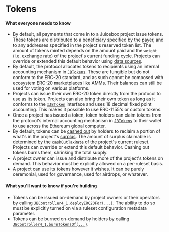 # Tokens

#### What everyone needs to know

* By default, all payments that come in to a Juicebox project issue tokens. These tokens are distributed to a beneficiary specified by the payer, and to any addresses specified in the project's reserved token list. The amount of tokens minted depends on the amount paid and the `weight` (i.e. exchange rate) of the project's current funding cycle. Projects can override or extended this default behavior using [data sources](/docs/v4/learn/glossary/ruleset-data-hook.md).
* By default, the protocol allocates tokens to recipients using an internal accounting mechanism in [`JBTokens`](/docs/v4/api/core/JBTokens.md). These are fungible but do not conform to the ERC-20 standard, and as such cannot be composed with ecosystem ERC-20 marketplaces like AMMs. Their balances can still be used for voting on various platforms.
* Projects can issue their own ERC-20 token directly from the protocol to use as its token. Projects can also bring their own token as long as it conforms to the [`IJBToken`](/docs/v4/api/core/interfaces/IJBToken.md) interface and uses 18 decimal fixed point accounting. This makes it possible to use ERC-1155's or custom tokens.
* Once a project has issued a token, token holders can claim tokens from the protocol's internal accounting mechanism in [`JBTokens`](/docs/v4/api/core/JBTokens.md) to their wallet to use across the Ethereum global computer. 
* By default, tokens can be [cashed out](/docs/v4/learn/glossary/cash-out-tax-rate.md) by holders to reclaim a portion of what's in the project's [surplus](/docs/v4/learn/glossary/surplus.md). The amount of surplus claimable is determined by the [`cashOutTaxRate`](/docs/v4/learn/glossary/cash-out-tax-rate.md) of the project's current ruleset. Projects can override or extend this default behavior. Cashing out tokens burns them, shrinking the total supply.
* A project owner can issue and distribute more of the project's tokens on demand. This behavior must be explicitly allowed on a per-ruleset basis.
* A project can use its tokens however it wishes. It can be purely ceremonial, used for governance, used for airdrops, or whatever.

#### What you'll want to know if you're building

* Tokens can be issued on-demand by project owners or their operators by calling [`JBController4_1.deployERC20For(...)`](/docs/v4/api/core/JBController.md#deployerc20for). The ability to do so must be explicitly turned on via a ruleset configuration metadata parameter.
* Tokens can be burned on-demand by holders by calling [`JBController4_1.burnTokensOf(...)`](/docs/v4/api/core/JBController.md#burntokensof).
